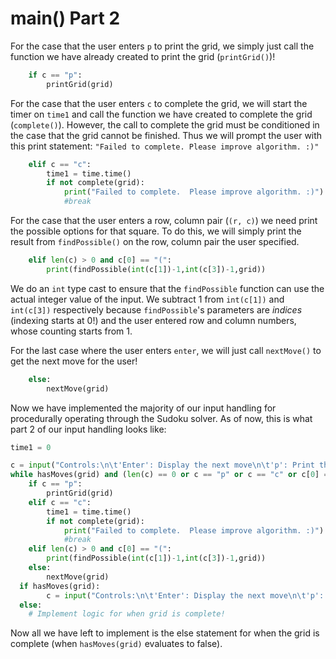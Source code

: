 <!--title={user input: main() part 2}-->

<!--badges={Algorithmns:21}-->

<!--concepts{User Input}-->

# main() Part 2

For the case that the user enters `p` to print the grid, we simply just call the function we have already created to print the grid (`printGrid()`)!

```python
	if c == "p":
		printGrid(grid)
```

For the case that the user enters `c` to complete the grid, we will start the timer on `time1` and call the function we have created to complete the grid (`complete()`). However, the call to complete the grid must be conditioned in the case that the grid cannot be finished. Thus we will prompt the user with this print statement: `"Failed to complete. Please improve algorithm. :)"`

```python
	elif c == "c":
		time1 = time.time()
		if not complete(grid):
			print("Failed to complete.  Please improve algorithm. :)")
			#break
```

For the case that the user enters a row, column pair (`(r, c)`) we need print the possible options for that square. To do this, we will simply print the result from `findPossible()` on the row, column pair the user specified.

```python
	elif len(c) > 0 and c[0] == "(":
		print(findPossible(int(c[1])-1,int(c[3])-1,grid))
```

We do an `int` type cast to ensure that the `findPossible` function can use the actual integer value of the input. We subtract 1 from `int(c[1])` and `int(c[3])` respectively because `findPossible`'s parameters are *indices* (indexing starts at 0!) and the user entered row and column numbers, whose counting starts from 1. 

For the last case where the user enters `enter`, we will just call `nextMove()` to get the next move for the user!

```python
	else:
		nextMove(grid)
```

Now we have implemented the majority of our input handling for procedurally operating through the Sudoku solver. As of now, this is what part 2 of our input handling looks like:

```python
time1 = 0

c = input("Controls:\n\t'Enter': Display the next move\n\t'p': Print the current grid (small)\n\t'c': Complete the grid (or attempt to)\n\t'(r,c)': Prints the possible options for that row, column\n")
while hasMoves(grid) and (len(c) == 0 or c == "p" or c == "c" or c[0] == "("):
	if c == "p":
		printGrid(grid)
	elif c == "c":
		time1 = time.time()
		if not complete(grid):
			print("Failed to complete.  Please improve algorithm. :)")
			#break
	elif len(c) > 0 and c[0] == "(":
		print(findPossible(int(c[1])-1,int(c[3])-1,grid))
	else:
		nextMove(grid)
  if hasMoves(grid):
		c = input("Controls:\n\t'Enter': Display the next move\n\t'p': Print the current grid (small)\n\t'c': Complete the grid (or attempt to)\n\t'(r,c)': Prints the possible options for that row, column\n")
  else:
    # Implement logic for when grid is complete!
```

Now all we have left to implement is the else statement for when the grid is complete (when `hasMoves(grid)` evaluates to false).

